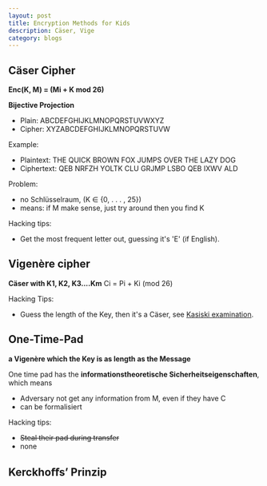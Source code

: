 ```yaml
---
layout: post
title: Encryption Methods for Kids
description: Cäser, Vige
category: blogs
---
```


## Cäser Cipher
**Enc(K, M) = (Mi + K mod 26)**

**Bijective Projection**
* Plain:    ABCDEFGHIJKLMNOPQRSTUVWXYZ
* Cipher:   XYZABCDEFGHIJKLMNOPQRSTUVW

Example:
+ Plaintext:  THE QUICK BROWN FOX JUMPS OVER THE LAZY DOG
+ Ciphertext: QEB NRFZH YOLTK CLU GRJMP LSBO QEB IXWV ALD


Problem:
+ no Schlüsselraum, (K ∈ {0, . . . , 25})
+ means: if M make sense, just try around then you find K
  
Hacking tips:
+ Get the most frequent letter out, guessing it's 'E' (if English). 


## Vigenère cipher
**Cäser with K1, K2, K3....Km**
Ci = Pi + Ki (mod 26)

Hacking Tips:
+ Guess the length of the Key, then it's a Cäser, see [Kasiski examination](https://en.wikipedia.org/wiki/Kasiski_examination).

## One-Time-Pad
**a Vigenère which the Key is as length as the Message**

One time pad has the **informationstheoretische Sicherheitseigenschaften**, which means 
* Adversary not get any information from M, even if they have C
* can be formalisiert

Hacking tips:
+ ~~Steal their pad during transfer~~
+ none
## Kerckhoﬀs’ Prinzip


[Yange]:    http://camscofie.github.io  "Yange"
